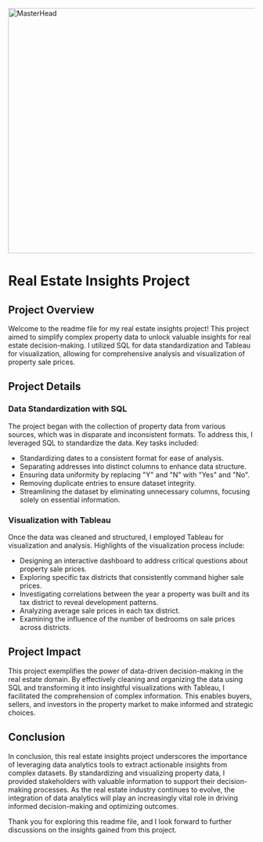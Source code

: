 <img src="https://i.pinimg.com/originals/19/9f/2a/199f2a6834187f8964cac67b5826731f.gif" alt="MasterHead" width="1000" height="500">

# Real Estate Insights Project

## Project Overview

Welcome to the readme file for my real estate insights project! This project aimed to simplify complex property data to unlock valuable insights for real estate decision-making. I utilized SQL for data standardization and Tableau for visualization, allowing for comprehensive analysis and visualization of property sale prices.

## Project Details

### Data Standardization with SQL

The project began with the collection of property data from various sources, which was in disparate and inconsistent formats. To address this, I leveraged SQL to standardize the data. Key tasks included:

- Standardizing dates to a consistent format for ease of analysis.
- Separating addresses into distinct columns to enhance data structure.
- Ensuring data uniformity by replacing "Y" and "N" with "Yes" and "No".
- Removing duplicate entries to ensure dataset integrity.
- Streamlining the dataset by eliminating unnecessary columns, focusing solely on essential information.

### Visualization with Tableau

Once the data was cleaned and structured, I employed Tableau for visualization and analysis. Highlights of the visualization process include:

- Designing an interactive dashboard to address critical questions about property sale prices.
- Exploring specific tax districts that consistently command higher sale prices.
- Investigating correlations between the year a property was built and its tax district to reveal development patterns.
- Analyzing average sale prices in each tax district.
- Examining the influence of the number of bedrooms on sale prices across districts.

## Project Impact

This project exemplifies the power of data-driven decision-making in the real estate domain. By effectively cleaning and organizing the data using SQL and transforming it into insightful visualizations with Tableau, I facilitated the comprehension of complex information. This enables buyers, sellers, and investors in the property market to make informed and strategic choices.

## Conclusion

In conclusion, this real estate insights project underscores the importance of leveraging data analytics tools to extract actionable insights from complex datasets. By standardizing and visualizing property data, I provided stakeholders with valuable information to support their decision-making processes. As the real estate industry continues to evolve, the integration of data analytics will play an increasingly vital role in driving informed decision-making and optimizing outcomes.

Thank you for exploring this readme file, and I look forward to further discussions on the insights gained from this project.
